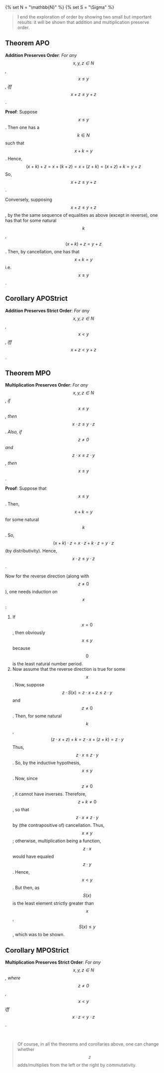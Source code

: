 {% set N = "\\mathbb{N}" %}
{% set S = "\\Sigma" %}


> I end the exploration of order by showing two small but important results: it will be shown that addition and multiplication preserve order.


## Theorem APO

**Addition Preserves Order**: _For any $$x,y,z\in{{N}}$$, $$x \leq y$$, iff $$x+z \leq y+z$$_.

**Proof**: Suppose $$x \leq y$$. Then one has a $$k\in{{N}}$$ such that $$x+k=y$$. Hence,
$$
(x+k)+z=x+(k+z)=x+(z+k)=(x+z)+k=y+z
$$
So, $$x+z \leq y+z$$.

Conversely, supposing $$x+z \leq y+z$$, by the the same sequence of equalities as above (except in reverse), one has that for some natural $$k$$, $$(x+k)+z=y+z$$. Then, by cancellation, one has that $$x+k=y$$ i.e. $$x \leq y$$.


## Corollary APOStrict

**Addition Preserves Strict Order**: _For any $$x,y,z\in{{N}}$$, $$x<y$$, iff $$x+z<y+z$$_.


## Theorem MPO

**Multiplication Preserves Order**: _For any $$x,y,z\in{{N}}$$, if $$x \leq y$$, then $$x \cdot z \leq y \cdot z$$_. _Also, if $$z \neq 0$$ and $$z \cdot x \leq z \cdot y$$, then $$x \leq y$$_.

**Proof**: Suppose that $$x \leq y$$. Then, $$x+k=y$$ for some natural $$k$$. So, $$(x+k) \cdot z=x \cdot z+k \cdot z=y \cdot z$$ (by distributivity). Hence, $$x \cdot z \leq y \cdot z$$.

Now for the reverse direction (along with $$z \neq 0$$), one needs induction on $$x$$:
1. If $$x=0$$, then obviously $$x \leq y$$ because $$0$$ is the least natural number period.
2. Now assume that the reverse direction is true for some $$x$$. Now, suppose $$z \cdot S(x)=z \cdot x+z \leq z \cdot y$$ and $$z \neq 0$$. Then, for some natural $$k$$,
$$
(z \cdot x+z)+k=z \cdot x+(z+k)=z \cdot y
$$
Thus, $$z \cdot x \leq z \cdot y$$. So, by the inductive hypothesis, $$x \leq y$$. Now, since $$z \neq 0$$, it cannot have inverses. Therefore, $$z+k \neq 0$$, so that $$z \cdot x \neq z \cdot y$$ by (the contrapositive of) cancellation. Thus, $$x \neq y$$; otherwise, multiplication being a function, $$z \cdot x$$ would have equaled $$z \cdot y$$. Hence, $$x<y$$. But then, as $$S(x)$$ is the least element strictly greater than $$x$$, $$S(x) \leq y$$, which was to be shown.


## Corollary MPOStrict

**Multiplication Preserves Strict Order**: _For any $$x,y,z\in{{N}}$$, where $$z \neq 0$$, $$x<y$$ iff $$x \cdot z<y \cdot z$$_.


&nbsp;
> Of course, in all the theorems and corollaries above, one can change whether $$z$$ adds/multiplies from the left or the right by commutativity.